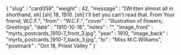 {
  "slug" : "card059",
  "weight" : 42,
  "message" : "[Written almost all in shorthand, sh] [sh] 18, 1910. [sh] I'll bet you can't read that. From Your friend, W.C.F.",
  "from" : "W.C.F.",
  "cover" : "Illustration of flowers; Greetings",
  "date" : "1910-10-18",
  "notes" : "",
  "image_front" : "myrts_postcards_1910-7_front_3.jpg",
  "year" : 1910,
  "image_back" : "myrts_postcards_1910-7_back_3.jpg",
  "to" : "Miss M.C.Williams",
  "postmark" : "Oct 18, Priest Valley "
}
